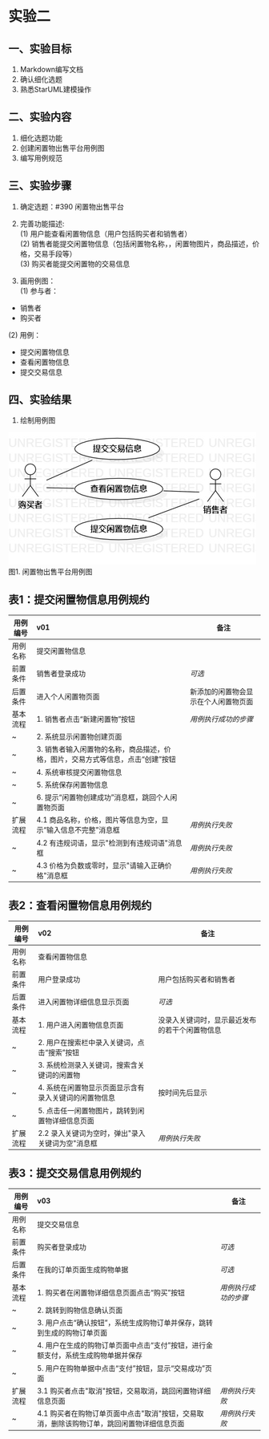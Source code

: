 # 实验二

## 一、实验目标

1. Markdown编写文档
2. 确认细化选题
3. 熟悉StarUML建模操作

## 二、实验内容

1. 细化选题功能
2. 创建闲置物出售平台用例图
3. 编写用例规范

## 三、实验步骤

1. 确定选题：#390 闲置物出售平台
2. 完善功能描述:  
(1) 用户能查看闲置物信息（用户包括购买者和销售者）  
(2) 销售者能提交闲置物信息（包括闲置物名称，，闲置物图片，商品描述，价格，交易手段等）    
(3) 购买者能提交闲置物的交易信息

3. 画用例图：  
(1) 参与者： 
- 销售者
- 购买者

(2) 用例：
- 提交闲置物信息
- 查看闲置物信息
- 提交交易信息

## 四、实验结果

1. 绘制用例图

![UML图](./UseCaseDiagram1.jpg)  
图1. 闲置物出售平台用例图

## 表1：提交闲置物信息用例规约  

用例编号  | v01 | 备注  
-|:-|-  
用例名称  | 提交闲置物信息  |   
前置条件  | 销售者登录成功  | *可选*   
后置条件  | 进入个人闲置物页面 | 新添加的闲置物会显示在个人闲置物页面
基本流程  | 1. 销售者点击“新建闲置物”按钮  |*用例执行成功的步骤*    
~| 2. 系统显示闲置物创建页面 |
~| 3. 销售者输入闲置物的名称，商品描述，价格，图片，交易方式等信息，点击“创建”按钮 |
~| 4. 系统审核提交闲置物信息 |
~| 5. 系统保存闲置物信息 |
~| 6. 提示“闲置物创建成功”消息框，跳回个人闲置物页面 |  
扩展流程  | 4.1 商品名称，价格，图片等信息为空，显示“输入信息不完整”消息框 |*用例执行失败* 
~| 4.2 有违规词语，显示"检测到有违规词语"消息框 |*用例执行失败* 
~| 4.3 价格为负数或零时，显示"请输入正确价格"消息框 | *用例执行失败* 


## 表2：查看闲置物信息用例规约  

用例编号  | v02 | 备注  
-|:-|-  
用例名称  | 查看闲置物信息  |   
前置条件  | 用户登录成功  | 用户包括购买者和销售者 
后置条件  | 进入闲置物详细信息显示页面 | *可选*   
基本流程  | 1. 用户进入闲置物信息页面 | 没录入关键词时，显示最近发布的若干个闲置物信息
~| 2. 用户在搜索栏中录入关键词，点击“搜索”按钮 | 
~| 3. 系统检测录入关键词，搜索含关键词的闲置物 |
~| 4. 系统在闲置物显示页面显示含有录入关键词的闲置物信息 | 按时间先后显示
~| 5. 点击任一闲置物图片，跳转到闲置物详细信息页面 |
扩展流程  | 2.2 录入关键词为空时，弹出"录入关键词为空"消息框 | *用例执行失败*  


## 表3：提交交易信息用例规约  

用例编号  | v03 | 备注  
-|:-|-  
用例名称  | 提交交易信息  |   
前置条件  | 购买者登录成功  | *可选*   
后置条件  | 在我的订单页面生成购物单据 | *可选*   
基本流程  | 1. 购买者在闲置物详细信息页面点击“购买”按钮 |*用例执行成功的步骤*    
~| 2. 跳转到购物信息确认页面 |
~| 3. 用户点击“确认按钮”，系统生成购物订单并保存，跳转到生成的购物订单页面 |
~| 4. 用户在生成的购物订单页面中点击“支付”按钮，进行金额支付，系统生成购物单据并保存 |
~| 5. 用户在购物单据中点击“支付”按钮，显示“交易成功”页面 |
扩展流程  | 3.1 购买者点击"取消"按钮，交易取消，跳回闲置物详细信息页面 |*用例执行失败*  
 ~| 4.1 购买者在购物订单页面中点击"取消"按钮，交易取消，删除该购物订单，跳回闲置物详细信息页面 |*用例执行失败*
 
